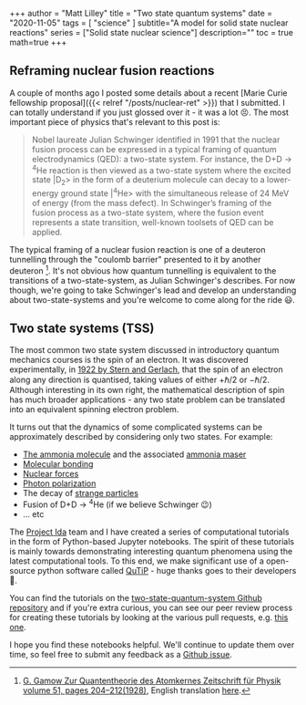 +++
author = "Matt Lilley"
title = "Two state quantum systems"
date = "2020-11-05"
tags = [
    "science"
]
subtitle="A model for solid state nuclear reactions"
series = ["Solid state nuclear science"]
description=""
toc = true
math=true
+++

## Reframing nuclear fusion reactions

A couple of months ago I posted some details about a recent [Marie Curie fellowship proposal]({{< relref "/posts/nuclear-ret" >}}) that I submitted. I can totally understand if you just glossed over it - it was a lot 😣. The most important piece of physics that's relevant to this post is:

> Nobel laureate Julian Schwinger identified in 1991 that the nuclear fusion process can be expressed in a typical framing of quantum electrodynamics (QED): a two-state system. For instance, the D+D → <sup>4</sup>He reaction is then viewed as a two-state system where the excited state |D<sub>2</sub>> in the form of a deuterium molecule can decay to a lower-energy ground state |<sup>4</sup>He> with the simultaneous release of 24 MeV of energy (from the mass defect). In Schwinger’s framing of the fusion process as a two-state system, where the fusion event represents a state transition, well-known toolsets of QED can be applied.

The typical framing of a nuclear fusion reaction is one of a deuteron tunnelling through the "coulomb barrier" presented to it by another deuteron [^1]. It's not obvious how quantum tunnelling is equivalent to the transitions of a two-state-system, as Julian Schwinger's describes. For now though, we're going to take Schwinger's lead and develop an understanding about two-state-systems and you're welcome to come along for the ride 😃.

## Two state systems (TSS)

The most common two state system discussed in introductory quantum mechanics courses is the spin of an electron. It was discovered experimentally, in [1922 by Stern and Gerlach](https://www.feynmanlectures.caltech.edu/II_35.html#Ch35-S2), that the spin of an electron along any direction is quantised, taking values of either $+\hbar/2$ or $-\hbar/2$. Although interesting in its own right, the mathematical description of spin has much broader applications - any two state problem can be translated into an equivalent spinning electron problem.

It turns out that the dynamics of some complicated systems can be approximately described by considering only two states. For example:

- [The ammonia molecule](https://www.feynmanlectures.caltech.edu/III_08.html#Ch8-S6) and the associated [ammonia maser](https://www.feynmanlectures.caltech.edu/III_09.html)
- [Molecular bonding](https://www.feynmanlectures.caltech.edu/III_10.html#Ch10-S1)
- [Nuclear forces](https://www.feynmanlectures.caltech.edu/III_10.html#Ch10-S2)
- [Photon polarization](https://www.feynmanlectures.caltech.edu/III_11.html#Ch11-S4)
- The decay of [strange particles](https://www.feynmanlectures.caltech.edu/III_11.html#Ch11-S5)
- Fusion of D+D → <sup>4</sup>He (if we believe Schwinger 😉)
- ... etc

The [Project Ida](https://www.project-ida.org/) team and I have created a series of computational tutorials in the form of Python-based Jupyter notebooks. The spirit of these tutorials is mainly towards demonstrating interesting quantum phenomena using the latest computational tools. To this end, we make significant use of a open-source python software called [QuTiP](https://qutip.org/) - huge thanks goes to their developers 🙏. 

You can find the tutorials on the [two-state-quantum-system Github repository](https://github.com/project-ida/two-state-quantum-systems) and if you're extra curious, you can see our peer review process for creating these tutorials by looking at the various pull requests, e.g. [this one](https://github.com/project-ida/two-state-quantum-systems/pull/17).


[^1]: [G. Gamow Zur Quantentheorie des Atomkernes Zeitschrift für Physik volume 51, pages 204–212(1928)](https://link.springer.com/article/10.1007/BF01343196), English translation [here](https://web.archive.org/web/20220327082154/http://web.ihep.su/dbserv/compas/src/gamow28/eng.pdf).

I hope you find these notebooks helpful. We'll continue to update them over time, so feel free to submit any feedback as a [Github issue](https://github.com/project-ida/two-state-quantum-systems/issues).